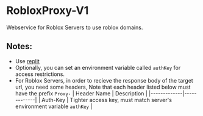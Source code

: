# RobloxProxy-V1
Webservice for Roblox Servers to use roblox domains.
## Notes: 
 - Use [replit](https://replit.com)
 - Optionally, you can set an environment variable called `authKey` for access restrictions.
 - For Roblox Servers, in order to recieve the response body of the target url, you need some headers, Note that each header listed below must have the prefix `Proxy-`
| Header Name | Description |
|-------------|-------------|
| Auth-Key | Tighter access key, must match server's environment variable `authKey` | 